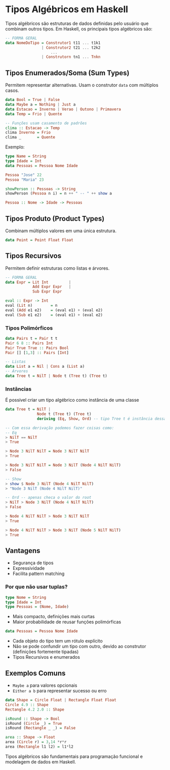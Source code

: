 # Tipos Algébricos em Haskell

Tipos algébricos são estruturas de dados definidas pelo usuário que combinam outros tipos. Em Haskell, os principais tipos algébricos são:

```haskell
-- FORMA GERAL
data NomeDoTipo = Construtor1 t11 ... t1k1
                | Construtor2 t21 ... t2k2
                    ...
                | Construtorn tn1 ... Tnkn
```

## Tipos Enumerados/Soma (Sum Types)
Permitem representar alternativas. Usam o construtor `data` com múltiplos casos.

```haskell
data Bool = True | False
data Maybe a = Nothing | Just a
data Estacao = Inverno | Verao | Outono | Primavera
data Temp = Frio | Quente

-- Funções usam casamento de padrões
clima :: Estacao -> Temp
clima Inverno = Frio
clima _       = Quente
```

Exemplo:
```haskell
type Name = String
type Idade = Int
data Pessoas = Pessoa Nome Idade

Pessoa "Jose" 22
Pessoa "Maria" 23

showPerson :: Pessoas -> String
showPerson (Pessoa n i) = n ++ " -- " ++ show a

Pessoa :: Nome -> Idade -> Pessoas
```

## Tipos Produto (Product Types)
Combinam múltiplos valores em uma única estrutura.

```haskell
data Point = Point Float Float
```

## Tipos Recursivos
Permitem definir estruturas como listas e árvores.
```haskell
-- FORMA GERAL
data Expr = Lit Int         |
            Add Expr Expr   |
            Sub Expr Expr

eval :: Expr -> Int
eval (Lit n)        = n
eval (Add e1 e2)    = (eval e1) + (eval e2)
eval (Sub e1 e2)    = (eval e1) + (eval e2)  
```

### Tipos Polimórficos

```haskell
data Pairs t = Pair t t
Pair 6 8 :: Pairs Int
Pair True True :: Pairs Bool
Pair [] [1,3] :: Pairs [Int]
```
```haskell
-- Listas
data List a = Nil | Cons a (List a)
-- Árvores
data Tree t = NilT | Node t (Tree t) (Tree t)
```

### Instâncias
É possível criar um tipo algébrico como instância de uma classe
```haskell
data Tree t = NilT | 
              Node t (Tree t) (Tree t)
              deriving (Eq, Show, Ord) -- tipo Tree t é instância dessas Classes

-- Com essa derivação podemos fazer coisas como:
-- Eq
> NilT == NilT 
> True

> Node 3 NilT NilT = Node 3 NilT NilT
> True

> Node 3 NilT NilT = Node 3 NilT (Node 4 NilT NilT)
> False

-- Show
> show $ Node 3 NilT (Node 4 NilT NilT)
> "Node 3 NilT (Node 4 NilT NilT)"

-- Ord -- apenas checa o valor do root
> NilT > Node 3 NilT (Node 4 NilT NilT)
> False

> Node 4 NilT NilT > Node 3 NilT NilT
> True

> Node 4 NilT NilT > Node 3 NilT (Node 5 NilT NilT) 
> True
```

## Vantagens
- Segurança de tipos
- Expressividade
- Facilita pattern matching

### Por que não usar tuplas?
```haskell
type Nome = String
type Idade = Int
type Pessoas = (Nome, Idade)
```
- Mais compacto, definições mais curtas
- Maior probabilidade de reusar funções polimórficas
```haskell
data Pessoas = Pessoa Nome Idade
```
- Cada objeto do tipo tem um rótulo explícito
- Não se pode confundir um tipo com outro, devido ao construtor (definições fortemente tipadas)
- Tipos Recursivos e enumerados

## Exemplos Comuns
- `Maybe a` para valores opcionais
- `Either a b` para representar sucesso ou erro
```haskell
data Shape = Circle Float | Rectangle Float Float
Circle 4.9 :: Shape
Rectangle 4.2 2.0 :: Shape

isRound :: Shape -> Bool
isRound (Circle _) = True
isRound (Rectangle _ _) = False

area :: Shape -> Float
area (Circle r) = 3,14 *r*r
area (Rectangle l1 l2) = l1*l2
```

Tipos algébricos são fundamentais para programação funcional e modelagem de dados em Haskell.